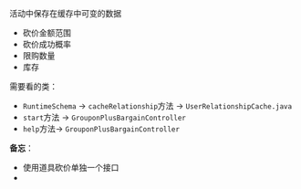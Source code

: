 活动中保存在缓存中可变的数据

+ 砍价金额范围
+ 砍价成功概率
+ 限购数量
+ 库存



需要看的类：

+ `RuntimeSchema` → `cacheRelationship`方法 → `UserRelationshipCache.java`
+ `start`方法 → `GrouponPlusBargainController`
+ `help`方法→ `GrouponPlusBargainController`





**备忘**：

+ 使用道具砍价单独一个接口
+ ​